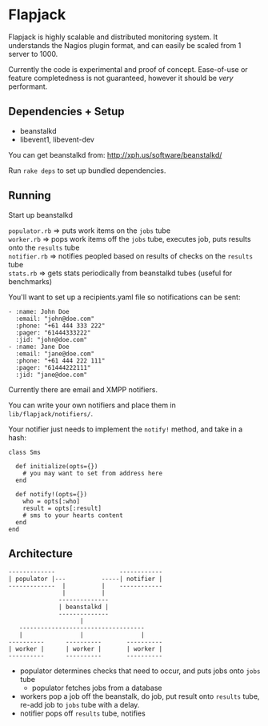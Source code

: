 Flapjack
========

Flapjack is highly scalable and distributed monitoring system. It understands 
the Nagios plugin format, and can easily be scaled from 1 server to 1000. 

Currently the code is experimental and proof of concept. Ease-of-use or 
feature completedness is not guaranteed, however it should be *very* performant.


Dependencies + Setup
--------------------

 - beanstalkd
 - libevent1, libevent-dev

You can get beanstalkd from: http://xph.us/software/beanstalkd/

Run `rake deps` to set up bundled dependencies.

Running 
-------

Start up beanstalkd

`populator.rb` => puts work items on the `jobs` tube  
`worker.rb` => pops work items off the `jobs` tube, executes job, puts results onto the `results` tube  
`notifier.rb` => notifies peopled based on results of checks on the `results` tube  
`stats.rb` => gets stats periodically from beanstalkd tubes (useful for benchmarks)

You'll want to set up a recipients.yaml file so notifications can be sent: 

    - :name: John Doe
      :email: "john@doe.com"
      :phone: "+61 444 333 222"
      :pager: "61444333222"
      :jid: "john@doe.com"
    - :name: Jane Doe
      :email: "jane@doe.com"
      :phone: "+61 444 222 111"
      :pager: "61444222111"
      :jid: "jane@doe.com"

Currently there are email and XMPP notifiers. 

You can write your own notifiers and place them in `lib/flapjack/notifiers/`.

Your notifier just needs to implement the `notify!` method, and take in a hash:

    class Sms

      def initialize(opts={})
        # you may want to set from address here
      end

      def notify!(opts={})
        who = opts[:who]
        result = opts[:result]
        # sms to your hearts content
      end
    end
        

Architecture
------------

    -------------                  ------------
    | populator |---          -----| notifier |
    -------------  |          |    ------------
                   |          |
                  --------------
                  | beanstalkd |
                  --------------
                        |
       -----------------------------------
       |                |                |
    ----------      ----------       ----------
    | worker |      | worker |       | worker |
    ----------      ----------       ----------


- populator determines checks that need to occur, and puts jobs onto `jobs` tube
  - populator fetches jobs from a database
- workers pop a job off the beanstalk, do job, put result onto `results` tube, 
  re-add job to `jobs` tube with a delay. 
- notifier pops off `results` tube, notifies

